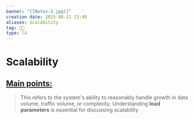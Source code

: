 ```yaml
---
banner: "[[Notes-2.jpg]]"
creation date: 2025-08-11 23:49
aliases: Scalability
tag: 👨‍💻
type: l4
---
```

# Scalability

## <u>Main points:</u>
> This refers to the system's ability to reasonably handle growth in data volume, traffic volume, or complexity. Understanding **load parameters** is essential for discussing scalability
 
